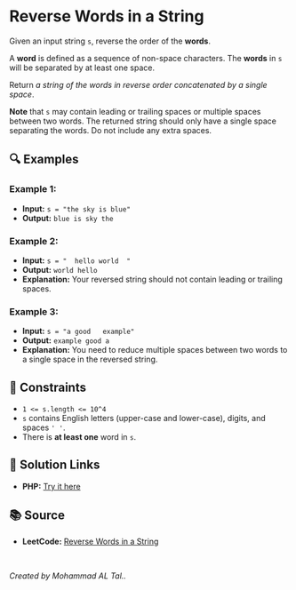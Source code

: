 # Reverse Words in a String

Given an input string `s`, reverse the order of the **words**.

A **word** is defined as a sequence of non-space characters. The **words** in `s` will be separated by at least one space.

Return *a string of the words in reverse order concatenated by a single space*.

**Note** that `s` may contain leading or trailing spaces or multiple spaces between two words. The returned string should only have a single space separating the words. Do not include any extra spaces.

## 🔍 Examples

### Example 1:
- **Input:** `s = "the sky is blue"`
- **Output:** `blue is sky the`

### Example 2:
- **Input:** `s = "  hello world  "`
- **Output:** `world hello`
- **Explanation:** Your reversed string should not contain leading or trailing spaces.

### Example 3:
- **Input:** `s = "a good   example"`
- **Output:** `example good a`
- **Explanation:** You need to reduce multiple spaces between two words to a single space in the reversed string.

## 📝 Constraints
- `1 <= s.length <= 10^4`
- `s` contains English letters (upper-case and lower-case), digits, and spaces `' '`.
- There is **at least one** word in `s`.


## 🔗 Solution Links

- **PHP:** [Try it here](https://www.programiz.com/online-compiler/58tRF75bRDTFn)


## 📚 Source
- **LeetCode:** [Reverse Words in a String](https://leetcode.com/problems/reverse-words-in-a-string)

<br>

*Created by Mohammad AL Tal..*
